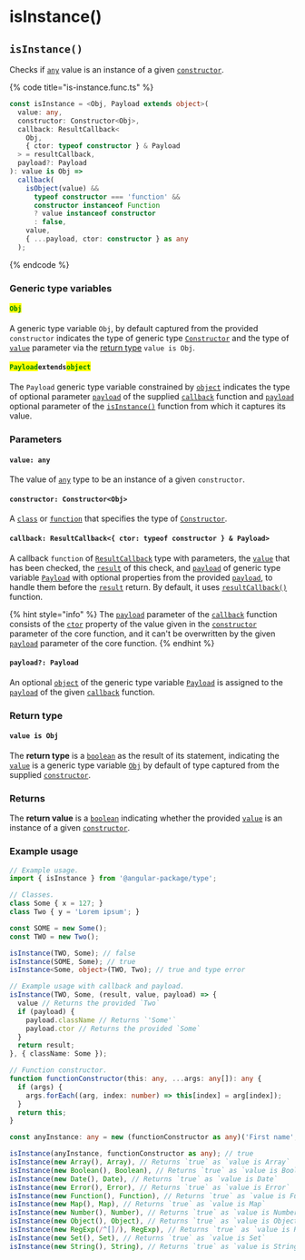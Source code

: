 # isInstance()

## `isInstance()`

Checks if [`any`](https://www.typescriptlang.org/docs/handbook/2/everyday-types.html#any) value is an instance of a given [`constructor`](isinstance.md#constructor-constructor-less-than-obj-greater-than).

{% code title="is-instance.func.ts" %}
```typescript
const isInstance = <Obj, Payload extends object>(
  value: any,
  constructor: Constructor<Obj>,
  callback: ResultCallback<
    Obj,
    { ctor: typeof constructor } & Payload
  > = resultCallback,
  payload?: Payload
): value is Obj =>
  callback(
    isObject(value) &&
      typeof constructor === 'function' &&
      constructor instanceof Function
      ? value instanceof constructor
      : false,
    value,
    { ...payload, ctor: constructor } as any
  );
```
{% endcode %}

### Generic type variables

#### <mark style="color:green;">`Obj`</mark>

A generic type variable `Obj`, by default captured from the provided `constructor` indicates the type of generic type [`Constructor`](../types/constructor.md) and the type of [`value`](isinstance.md#value-any) parameter via the [return type](isinstance.md#return-type) `value is Obj`.

#### <mark style="color:green;">**`Payload`**</mark>**`extends`**<mark style="color:green;">**`object`**</mark>

The `Payload` generic type variable constrained by [`object`](https://www.typescriptlang.org/docs/handbook/basic-types.html#object) indicates the type of optional parameter [`payload`](../types/resultcallback.md#payload-payload) of the supplied [`callback`](isinstance.md#callback-resultcallback-less-than-any-payload-greater-than) function and [`payload`](isinstance.md#payload-payload) optional parameter of the [`isInstance()`](isinstance.md#isinstance) function from which it captures its value.

### Parameters

#### `value: any`

The value of [`any`](https://www.typescriptlang.org/docs/handbook/2/everyday-types.html#any) type to be an instance of a given `constructor`.

#### `constructor: Constructor<Obj>`

A [`class`](https://developer.mozilla.org/en-US/docs/Web/HTML/Global\_attributes/class) or [`function`](https://developer.mozilla.org/en-US/docs/Web/JavaScript/Guide/Functions) that specifies the type of [`Constructor`](../types/constructor.md).

#### `callback: ResultCallback<{ ctor: typeof constructor } & Payload>`

A callback `function` of [`ResultCallback`](../types/resultcallback.md) type with parameters, the [`value`](isinstance.md#value-any) that has been checked, the [`result`](../types/resultcallback.md#result-boolean) of this check, and [`payload`](../types/resultcallback.md#payload-payload) of generic type variable [`Payload`](isinstance.md#payloadextendsobject) with optional properties from the provided [`payload`](isinstance.md#payload-payload), to handle them before the [`result`](../types/resultcallback.md#result-boolean) return. By default, it uses [`resultCallback()`](../helper/resultcallback.md) function.

{% hint style="info" %}
The [`payload`](../types/resultcallback.md#payload-payload) parameter of the [`callback`](isinstance.md#callback-resultcallback-less-than-any-minmax-less-than-min-max-greater-than-and-payload-greater-than) function consists of the [`ctor`](isinstance.md#constructor-constructor-less-than-obj-greater-than) property of the value given in the [`constructor`](isinstance.md#constructor-constructor-less-than-obj-greater-than) parameter of the core function, and it can't be overwritten by the given [`payload`](isinstance.md#payload-payload) parameter of the core function.
{% endhint %}

#### `payload?: Payload`

An optional [`object`](https://developer.mozilla.org/en-US/docs/Web/JavaScript/Reference/Global\_Objects/Object) of the generic type variable [`Payload`](isinstance.md#payloadextendsobject) is assigned to the [`payload`](../types/resultcallback.md#payload-payload) of the given [`callback`](isinstance.md#callback-resultcallback-less-than-any-payload-greater-than) function.

### Return type

#### `value is Obj`

The **return type** is a [`boolean`](https://www.typescriptlang.org/docs/handbook/basic-types.html#boolean) as the result of its statement, indicating the [`value`](isinstance.md#value-any) is a generic type variable [`Obj`](isinstance.md#obj) by default of type captured from the supplied [`constructor`](isinstance.md#constructor-constructor-less-than-obj-greater-than).

### Returns

The **return value** is a [`boolean`](https://developer.mozilla.org/en-US/docs/Web/JavaScript/Reference/Global\_Objects/Boolean) indicating whether the provided [`value`](isinstance.md#value-any) is an instance of a given [`constructor`](isinstance.md#constructor-constructor-less-than-obj-greater-than).

### Example usage

```typescript
// Example usage.
import { isInstance } from '@angular-package/type';

// Classes.
class Some { x = 127; }
class Two { y = 'Lorem ipsum'; }

const SOME = new Some();
const TWO = new Two();

isInstance(TWO, Some); // false
isInstance(SOME, Some); // true
isInstance<Some, object>(TWO, Two); // true and type error

// Example usage with callback and payload.
isInstance(TWO, Some, (result, value, payload) => {
  value // Returns the provided `Two`
  if (payload) {
    payload.className // Returns `'Some'`
    payload.ctor // Returns the provided `Some`
  }
  return result;
}, { className: Some });

// Function constructor.
function functionConstructor(this: any, ...args: any[]): any {
  if (args) {
    args.forEach((arg, index: number) => this[index] = arg[index]);
  }
  return this;
}

const anyInstance: any = new (functionConstructor as any)('First name', 'Sur name', 27);

isInstance(anyInstance, functionConstructor as any); // true
isInstance(new Array(), Array), // Returns `true` as `value is Array`
isInstance(new Boolean(), Boolean), // Returns `true` as `value is Boolean`
isInstance(new Date(), Date), // Returns `true` as `value is Date`
isInstance(new Error(), Error), // Returns `true` as `value is Error`
isInstance(new Function(), Function), // Returns `true` as `value is Function`
isInstance(new Map(), Map), // Returns `true` as `value is Map`
isInstance(new Number(), Number), // Returns `true` as `value is Number`
isInstance(new Object(), Object), // Returns `true` as `value is Object`
isInstance(new RegExp(/^[]/), RegExp), // Returns `true` as `value is RegExp`
isInstance(new Set(), Set), // Returns `true` as `value is Set`
isInstance(new String(), String), // Returns `true` as `value is String`
```
